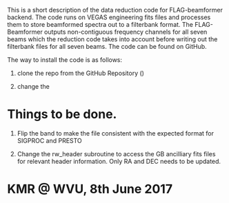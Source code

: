 This is a short description of the data reduction code for FLAG-beamformer 
backend. The code runs on VEGAS engineering fits files and processes them to 
store beamformed spectra out to a filterbank format. The FLAG-Beamformer 
outputs non-contiguous frequency channels for all seven beams which the reduction code takes into account before writing out the filterbank files for all 
seven beams. The code can be found on GitHub.

The way to install the code is as follows:

1. clone the repo from the GitHub Repository () 

2. change the 


# Things to be done.

1. Flip the band to make the file consistent with the expected format for SIGPROC and PRESTO

2. Change the rw_header subroutine to access the GB ancilliary fits files for relevant header information. Only RA and DEC needs to be updated.
# KMR @ WVU, 8th June 2017 
